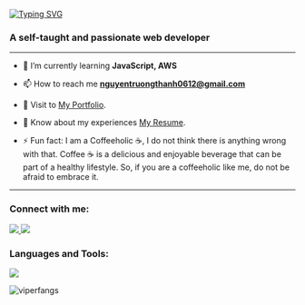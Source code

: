 [![Typing SVG](https://readme-typing-svg.demolab.com?font=Fira+Code&weight=600&size=30&pause=1000&width=435&lines=Hi+%F0%9F%91%8B%2C+I'm+Thanh)]()

<h3>A self-taught and passionate web developer</h3>  

---

- 🌱 I’m currently learning **JavaScript, AWS**

- 📫 How to reach me **nguyentruongthanh0612@gmail.com**

- 📝 Visit to [My Portfolio](https://thanhisdev.netlify.app/).

- 📄 Know about my experiences [My Resume](https://drive.google.com/file/d/12WwTdK_IXNvM-fwK5awMRJips5McwRte/view?usp=sharing).
- ⚡ Fun fact:
  I am a Coffeeholic ☕️, I do not think there is anything wrong with that. Coffee ☕️ is a delicious and enjoyable beverage that can be part of a healthy lifestyle. So, if you are a coffeeholic like me, do not be afraid to embrace it.
  
---
<h3 align="left">Connect with me:</h3>
<p align="left">
<a href="https://www.linkedin.com/in/thanhnt612/" target="blank">
   <img src="https://skillicons.dev/icons?i=linkedin"/>
</a>
<a href="https://www.instagram.com/thanh.nt612/" target="blank">
  <img src="https://skillicons.dev/icons?i=instagram"/>
</a>
</p>

<h3 align="left">Languages and Tools:</h3>

<p>
  <a href="">
    <img src="https://skillicons.dev/icons?i=js,ts,php,html,css,sass,bootstrap,tailwind,react,nextjs,redux,nodejs,express,laravel,mongodb,postgres,mysql,postman,redis,vscode,netlify,aws,bash"/>
  </a>
</p>

<p align="left"><img align="center" src="https://github-readme-stats.vercel.app/api/top-langs?username=thanhnt612&show_icons=true&locale=en&layout=compact" alt="viperfangs" /></p>

